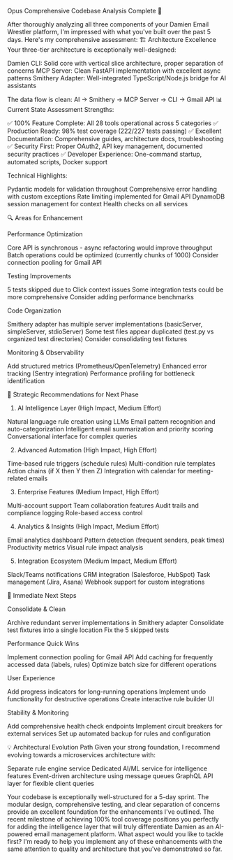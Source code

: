 Opus Comprehensive Codebase Analysis Complete 🎯

After thoroughly analyzing all three components of your Damien Email Wrestler platform, I'm impressed with what you've built over the past 5 days. Here's my comprehensive assessment:
🏗️ Architecture Excellence
Your three-tier architecture is exceptionally well-designed:

Damien CLI: Solid core with vertical slice architecture, proper separation of concerns
MCP Server: Clean FastAPI implementation with excellent async patterns
Smithery Adapter: Well-integrated TypeScript/Node.js bridge for AI assistants

The data flow is clean: AI → Smithery → MCP Server → CLI → Gmail API
📊 Current State Assessment
Strengths:

✅ 100% Feature Complete: All 28 tools operational across 5 categories
✅ Production Ready: 98% test coverage (222/227 tests passing)
✅ Excellent Documentation: Comprehensive guides, architecture docs, troubleshooting
✅ Security First: Proper OAuth2, API key management, documented security practices
✅ Developer Experience: One-command startup, automated scripts, Docker support

Technical Highlights:

Pydantic models for validation throughout
Comprehensive error handling with custom exceptions
Rate limiting implemented for Gmail API
DynamoDB session management for context
Health checks on all services

🔍 Areas for Enhancement

Performance Optimization

Core API is synchronous - async refactoring would improve throughput
Batch operations could be optimized (currently chunks of 1000)
Consider connection pooling for Gmail API


Testing Improvements

5 tests skipped due to Click context issues
Some integration tests could be more comprehensive
Consider adding performance benchmarks


Code Organization

Smithery adapter has multiple server implementations (basicServer, simpleServer, stdioServer)
Some test files appear duplicated (test.py vs organized test directories)
Consider consolidating test fixtures


Monitoring & Observability

Add structured metrics (Prometheus/OpenTelemetry)
Enhanced error tracking (Sentry integration)
Performance profiling for bottleneck identification



🚀 Strategic Recommendations for Next Phase
1. AI Intelligence Layer (High Impact, Medium Effort)

Natural language rule creation using LLMs
Email pattern recognition and auto-categorization
Intelligent email summarization and priority scoring
Conversational interface for complex queries

2. Advanced Automation (High Impact, High Effort)

Time-based rule triggers (schedule rules)
Multi-condition rule templates
Action chains (if X then Y then Z)
Integration with calendar for meeting-related emails

3. Enterprise Features (Medium Impact, High Effort)

Multi-account support
Team collaboration features
Audit trails and compliance logging
Role-based access control

4. Analytics & Insights (High Impact, Medium Effort)

Email analytics dashboard
Pattern detection (frequent senders, peak times)
Productivity metrics
Visual rule impact analysis

5. Integration Ecosystem (Medium Impact, Medium Effort)

Slack/Teams notifications
CRM integration (Salesforce, HubSpot)
Task management (Jira, Asana)
Webhook support for custom integrations

🎯 Immediate Next Steps

Consolidate & Clean

Archive redundant server implementations in Smithery adapter
Consolidate test fixtures into a single location
Fix the 5 skipped tests


Performance Quick Wins

Implement connection pooling for Gmail API
Add caching for frequently accessed data (labels, rules)
Optimize batch size for different operations


User Experience

Add progress indicators for long-running operations
Implement undo functionality for destructive operations
Create interactive rule builder UI


Stability & Monitoring

Add comprehensive health check endpoints
Implement circuit breakers for external services
Set up automated backup for rules and configuration



💡 Architectural Evolution Path
Given your strong foundation, I recommend evolving towards a microservices architecture with:

Separate rule engine service
Dedicated AI/ML service for intelligence features
Event-driven architecture using message queues
GraphQL API layer for flexible client queries

Your codebase is exceptionally well-structured for a 5-day sprint. The modular design, comprehensive testing, and clear separation of concerns provide an excellent foundation for the enhancements I've outlined. The recent milestone of achieving 100% tool coverage positions you perfectly for adding the intelligence layer that will truly differentiate Damien as an AI-powered email management platform.
What aspect would you like to tackle first? I'm ready to help you implement any of these enhancements with the same attention to quality and architecture that you've demonstrated so far.